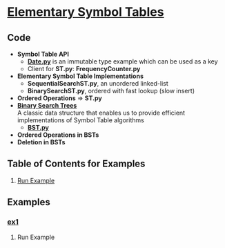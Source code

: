 # [Elementary Symbol Tables](http://algs4.cs.princeton.edu/31elementary/)

## Code
  * **Symbol Table API**     
    * [**Date.py**](../py/AlgsSedgewickWayne/Date.py) is an immutable type example which can be used as a key    
    * Client for **ST.py**: **FrequencyCounter.py**    
  * **Elementary Symbol Table Implementations**    
    * **SequentialSearchST.py**, an unordered linked-list    
    * **BinarySearchST.py**, ordered with fast lookup (slow insert)    
  * **Ordered Operations** => **ST.py**
  * [**Binary Search Trees**](http://algs4.cs.princeton.edu/32bst)    
    A classic data structure that enables us to provide efficient 
    implementations of Symbol Table algorithms
    * [**BST.py**](../py/AlgsSedgewickWayne/BST.py)    
  * **Ordered Operations in BSTs**    
  * **Deletion in BSTs**    

## Table of Contents for Examples
  1. [Run Example](#ex1)

## Examples 
### [ex1](#table-of-contents-for-examples)
1. Run Example
